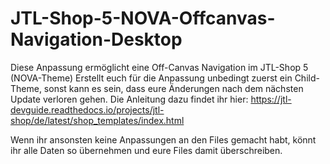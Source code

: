 # JTL-Shop-5-NOVA-Offcanvas-Navigation-Desktop
Diese Anpassung ermöglicht eine Off-Canvas Navigation im JTL-Shop 5 (NOVA-Theme)
Erstellt euch für die Anpassung unbedingt zuerst ein Child-Theme, sonst kann es sein, dass eure Änderungen nach dem nächsten Update verloren gehen.
Die Anleitung dazu findet ihr hier: https://jtl-devguide.readthedocs.io/projects/jtl-shop/de/latest/shop_templates/index.html

Wenn ihr ansonsten keine Anpassungen an den Files gemacht habt, könnt ihr alle Daten so übernehmen und eure Files damit überschreiben.

